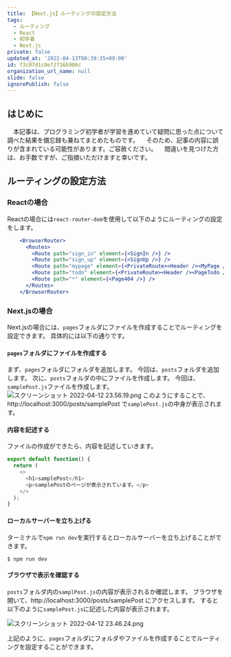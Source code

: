 ```yaml
---
title: 【Next.js】ルーティングの設定方法
tags:
  - ルーティング
  - React
  - 初学者
  - Next.js
private: false
updated_at: '2022-04-13T00:39:35+09:00'
id: f3c07d1c0ef2716b906c
organization_url_name: null
slide: false
ignorePublish: false
---
```

## はじめに
　本記事は、プログラミング初学者が学習を進めていて疑問に思った点について調べた結果を備忘録も兼ねてまとめたものです。
　そのため、記事の内容に誤りが含まれている可能性があります。ご容赦ください。
　間違いを見つけた方は、お手数ですが、ご指摘いただけますと幸いです。

## ルーティングの設定方法
### Reactの場合
Reactの場合には`react-router-dom`を使用して以下のようにルーティングの設定をします。

```Router.jsx
    <BrowserRouter>
      <Routes>
        <Route path="sign_in" element={<SignIn />} />
        <Route path="sign_up" element={<SignUp />} />
        <Route path="mypage" element={<PrivateRoute><Header /><MyPage /></PrivateRoute>} />
        <Route path="todo" element={<PrivateRoute><Header /><PageTodo /></PrivateRoute>} />
        <Route path="*" element={<Page404 />} />
      </Routes>
    </BrowserRouter>
```

### Next.jsの場合
Next.jsの場合には、`pages`フォルダにファイルを作成することでルーティングを設定できます。
具体的には以下の通りです。

#### `pages`フォルダにファイルを作成する
まず、`pages`フォルダにフォルダを追加します。
今回は、`posts`フォルダを追加します。
次に、`posts`フォルダの中にファイルを作成します。
今回は、`samplePost.js`ファイルを作成します。
![スクリーンショット 2022-04-12 23.56.19.png](https://qiita-image-store.s3.ap-northeast-1.amazonaws.com/0/2342443/c6e6813b-28c8-8c22-eb03-cfcab27d41a8.png)
このようにすることで、http://localhost:3000/posts/samplePost で`samplePost.js`の中身が表示されます。

#### 内容を記述する
ファイルの作成ができたら、内容を記述していきます。

```samplePost.js
export default function() {
  return (
    <>
      <h1>samplePost</h1>
      <p>samplePostのページが表示されています。</p>
    </>
  );
}
```

#### ローカルサーバーを立ち上げる
ターミナルで`npm run dev`を実行するとローカルサーバーを立ち上げることができます。
```:ターミナル
$ npm run dev
```

#### ブラウザで表示を確認する
`posts`フォルダ内の`samplPost.js`の内容が表示されるか確認します。
ブラウザを開いて、http://localhost:3000/posts/samplePost にアクセスします。
すると以下のように`samplePost.js`に記述した内容が表示されます。

![スクリーンショット 2022-04-12 23.46.24.png](https://qiita-image-store.s3.ap-northeast-1.amazonaws.com/0/2342443/bc31552b-2122-0071-3c09-851aba7fba7b.png)

上記のように、`pages`フォルダにフォルダやファイルを作成することでルーティングを設定することができます。
